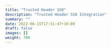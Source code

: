 ```yaml
---
title: "Trusted Header SSO"
description: "Trusted Header SSO Integration"
summary: ""
date: 2022-06-15T17:51:47+10:00
draft: false
images: []
weight: 700
---
```

